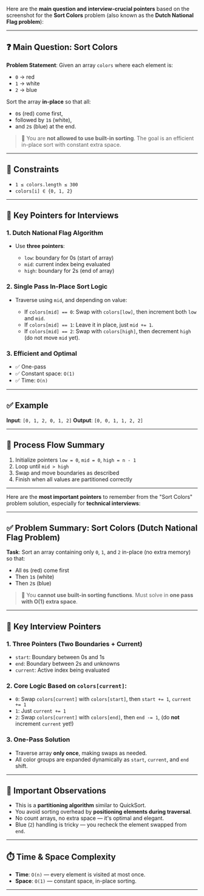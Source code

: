 Here are the **main question and interview-crucial pointers** based on the screenshot for the **Sort Colors** problem (also known as the **Dutch National Flag problem**):

---

## ❓ Main Question: Sort Colors

**Problem Statement**:
Given an array `colors` where each element is:

* `0` → red
* `1` → white
* `2` → blue

Sort the array **in-place** so that all:

* `0`s (red) come first,
* followed by `1`s (white),
* and `2`s (blue) at the end.

> 🚫 You are **not allowed to use built-in sorting**. The goal is an efficient in-place sort with constant extra space.

---

## 📌 Constraints

* `1 ≤ colors.length ≤ 300`
* `colors[i] ∈ {0, 1, 2}`

---

## 🧠 Key Pointers for Interviews

### 1. **Dutch National Flag Algorithm**

* Use **three pointers**:

  * `low`: boundary for 0s (start of array)
  * `mid`: current index being evaluated
  * `high`: boundary for 2s (end of array)

### 2. **Single Pass In-Place Sort Logic**

* Traverse using `mid`, and depending on value:

  * If `colors[mid] == 0`:
    Swap with `colors[low]`, then increment both `low` and `mid`.
  * If `colors[mid] == 1`:
    Leave it in place, just `mid += 1`.
  * If `colors[mid] == 2`:
    Swap with `colors[high]`, then decrement `high` (do not move `mid` yet).

### 3. **Efficient and Optimal**

* ✅ One-pass
* ✅ Constant space: `O(1)`
* ✅ Time: `O(n)`

---

## ✅ Example

**Input**: `[0, 1, 2, 0, 1, 2]`
**Output**: `[0, 0, 1, 1, 2, 2]`

---

## 🔄 Process Flow Summary

1. Initialize pointers `low = 0`, `mid = 0`, `high = n - 1`
2. Loop until `mid > high`
3. Swap and move boundaries as described
4. Finish when all values are partitioned correctly

---

Here are the **most important pointers** to remember from the "Sort Colors" problem solution, especially for **technical interviews**:

---

## ✅ Problem Summary: Sort Colors (Dutch National Flag Problem)

**Task**:
Sort an array containing only `0`, `1`, and `2` in-place (no extra memory) so that:

* All `0`s (red) come first
* Then `1`s (white)
* Then `2`s (blue)

> 🚫 You **cannot use built-in sorting functions**. Must solve in **one pass with O(1) extra space**.

---

## 📌 Key Interview Pointers

### 1. **Three Pointers (Two Boundaries + Current)**

* `start`: Boundary between 0s and 1s
* `end`: Boundary between 2s and unknowns
* `current`: Active index being evaluated

### 2. **Core Logic Based on `colors[current]`**:

* `0`:
  Swap `colors[current]` with `colors[start]`, then `start += 1`, `current += 1`
* `1`:
  Just `current += 1`
* `2`:
  Swap `colors[current]` with `colors[end]`, then `end -= 1`, (do **not** increment `current` yet!)

### 3. **One-Pass Solution**

* Traverse array **only once**, making swaps as needed.
* All color groups are expanded dynamically as `start`, `current`, and `end` shift.

---

## 🧠 Important Observations

* This is a **partitioning algorithm** similar to QuickSort.
* You avoid sorting overhead by **positioning elements during traversal**.
* No count arrays, no extra space — it's optimal and elegant.
* Blue (`2`) handling is tricky — you recheck the element swapped from `end`.

---

## ⏱️ Time & Space Complexity

* **Time**: `O(n)` — every element is visited at most once.
* **Space**: `O(1)` — constant space, in-place sorting.

---
